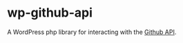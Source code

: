 # wp-github-api

A WordPress php library for interacting with the [Github API](https://developer.github.com/v3/).
